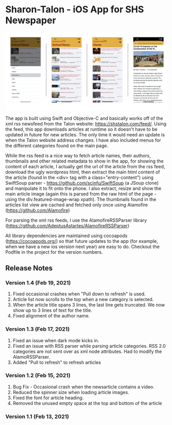 # Sharon-Talon - iOS App for SHS Newspaper
![Screenshot 1](/assets/Screenshots.png) 

The app is built using Swift and Objective-C and basically works off of the xml rss newsfeed from the Talon website: https://shstalon.com/feed/. Using the feed, this app downloads articles at runtime so it doesn't have to be updated in future for new articles. The only time it would need an update is when the Talon website address changes. I have also included menus for the different categories found on the main page. 

While the rss feed is a nice way to fetch article names, their authors, thumbnails and other related metadata to show in the app, for showing the content of each article, I actually get the url of the article from the rss feed, download the ugly wordpress html, then extract the main html content of the article (found in the &lt;div&gt; tag with a class="entry-content") using SwiftSoup parser - https://github.com/scinfu/SwiftSoup (a JSoup clone) and manipulate it to fit onto the phone. I also extract, resize and show the main article image (again this is parsed from the raw html of the page - using the div.featured-image-wrap xpath). The thumbnails found in the articles list view are cached and fetched only once using Alamofire (https://github.com/Alamofire)

For parsing the xml rss feeds, I use the AlamofireRSSParser library (https://github.com/AdeptusAstartes/AlamofireRSSParser)

All library dependencies are maintained using cocoapods (https://cocoapods.org/) so that future updates to the app (for example, when we have a new ios version next year) are easy to do. Checkout the Podfile in the project for the version numbers.

## Release Notes

### __Version 1.4__ __(Feb 19, 2021)__
1. Fixed occasional crashes when "Pull down to refresh" is used.
1. Article list now scrolls to the top when a new category is selected.
1. When the article title spans 3 lines, the last line gets truncated. We now show up to 3 lines of text for the title.
2. Fixed alignment of the author name.

### __Version 1.3__ __(Feb 17, 2021)__
1. Fixed an issue when dark mode kicks in.
1. Fixed an issue with RSS parser while parsing article categories. RSS 2.0 categories are not sent over as xml node attributes. Had to modify the AlamoRSSParser.
1. Added "Pull to refresh" to refresh articles

### __Version 1.2__ __(Feb 15, 2021)__
1. Bug Fix - Occasional crash when the newsarticle contains a video.
1. Reduced the spinner size when loading article images.
1. Fixed the font for article heading.
1. Removed the unused empty space at the top and bottom of the article

### __Version 1.1__ __(Feb 13, 2021)__

